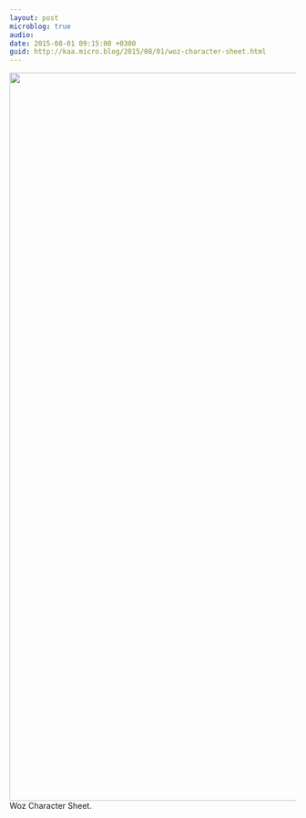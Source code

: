 ```yaml
---
layout: post
microblog: true
audio: 
date: 2015-08-01 09:15:00 +0300
guid: http://kaa.micro.blog/2015/08/01/woz-character-sheet.html
---
```

<img src="http://www.kaa.bz/uploads/2018/eea33352d4.jpg" alt="" width="840" height="1279" class="alignnone size-full wp-image-111" />Woz Character Sheet.
